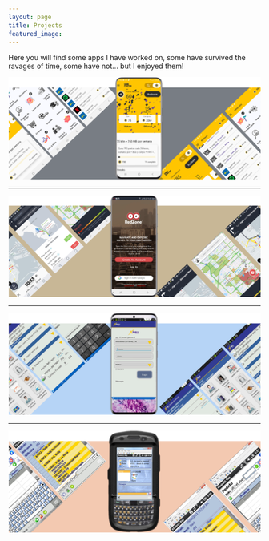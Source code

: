 ```yaml
---
layout: page
title: Projects
featured_image:
---
```


Here you will find some apps I have worked on, some have survived the ravages of time, some have not... but I enjoyed them! <br />

[![Play2Pay](/assets/images/pages/Play2Pay.png)](/project-play2pay "Play2Pay") 

----------------

[![RedZone Map](/assets/images/pages/Redzone.png)](/project-redzone "Redzone Map")

----------------


[![XSales Android](/assets/images/pages/XSales-Android.png)](/project-xsales "XSales Android") 

----------------

[![XSales WM](/assets/images/pages/XSales-Windows-Mobile.png)](/project-xsales "XSales Windows Mobile")



